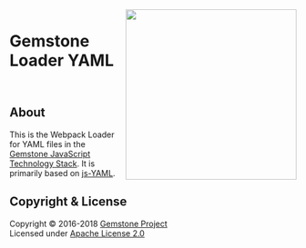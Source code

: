 
<img src="https://rawgit.com/gemstonejs/gemstone-artwork/master/gemstone-logo-white.svg" width="300" align="right" alt=""/>

Gemstone Loader YAML
====================

<p/>
<img src="https://nodei.co/npm/gemstone-loader-yaml.png?downloads=true&stars=true" alt=""/>
<p/>
<img src="https://david-dm.org/rse/gemstone-loader-yaml.png" alt=""/>

About
-----

This is the Webpack Loader for YAML files in the
[Gemstone JavaScript Technology Stack](http://gemstonejs.com).
It is primarily based on [js-YAML](http://nodeca.github.io/js-yaml/).

Copyright &amp; License
-----------------------

Copyright &copy; 2016-2018 [Gemstone Project](http://gemstonejs.com)<br/>
Licensed under [Apache License 2.0](https://spdx.org/licenses/Apache-2.0)

